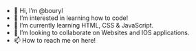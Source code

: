 - 👋 Hi, I’m @bouryl
- 👀 I’m interested in learning how to code!
- 🌱 I’m currently learning HTML, CSS & JavaScript.
- 💞️ I’m looking to collaborate on Websites and IOS applications.
- 📫 How to reach me on here! 

<!---
bouryl/bouryl is a ✨ special ✨ repository because its `README.md` (this file) appears on your GitHub profile.
You can click the Preview link to take a look at your changes.
--->
